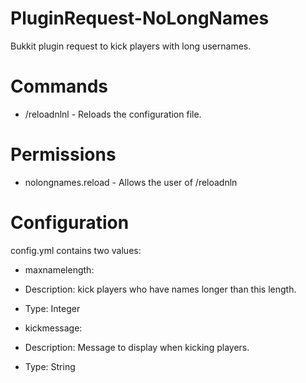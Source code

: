 PluginRequest-NoLongNames
=========================

Bukkit plugin request to kick players with long usernames.

Commands
========
* /reloadnlnl - Reloads the configuration file.

Permissions
===========
* nolongnames.reload - Allows the user of /reloadnln

Configuration
=============
config.yml contains two values:
* maxnamelength:
 * Description: kick players who have names longer than this length.
 * Type: Integer

* kickmessage:
 * Description: Message to display when kicking players.
 * Type: String
